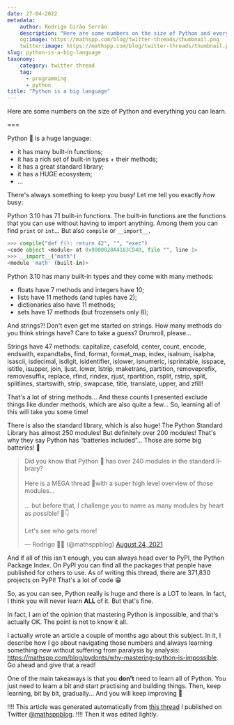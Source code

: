 ```yaml
---
date: 27-04-2022
metadata:
    author: Rodrigo Girão Serrão
    description: "Here are some numbers on the size of Python and everything you can learn."
    og:image: https://mathspp.com/blog/twitter-threads/thumbnail.png
    twitter:image: https://mathspp.com/blog/twitter-threads/thumbnail.png
slug: python-is-a-big-language
taxonomy:
    category: twitter thread
    tag:
      - programming
      - python
title: "Python is a big language"
---
```


<script async src="https://platform.twitter.com/widgets.js" charset="utf-8"></script>

Here are some numbers on the size of Python and everything you can learn.

===

Python 🐍 is a huge language:

 - it has many built-in functions;
 - it has a rich set of built-in types + their methods;
 - it has a great standard library;
 - it has a HUGE ecosystem;
 - ...

There's always something to keep you busy!
Let me tell you exactly _how_ busy:

Python 3.10 has 71 built-in functions.
The built-in functions are the functions that you can use without having to import anything.
Among them you can find `print` or `int`...
But also `compile` or `__import__`.

```py
>>> compile("def f(): return 42", "", "exec") 
<code object <module> at 0x0000028A4183CD40, file "", line 1>
>>> __import__("math")
<module 'math' (built-in)>
```

Python 3.10 has many built-in types and they come with many methods:

 - floats have 7 methods and integers have 10;
 - lists have 11 methods (and tuples have 2);
 - dictionaries also have 11 methods;
 - sets have 17 methods (but frozensets only 8);

And strings?!
Don't even get me started on strings.
How many methods do you think strings have?
Care to take a guess?
Drumroll, please...

Strings have 47 methods:
capitalize, casefold, center, count, encode, endswith, expandtabs, find, format, format_map, index, isalnum, isalpha, isascii, isdecimal, isdigit, isidentifier, islower, isnumeric, isprintable, isspace, istitle, isupper, join, ljust, lower, lstrip, maketrans, partition, removeprefix, removesuffix, replace, rfind, rindex, rjust, rpartition, rsplit, rstrip, split, splitlines, startswith, strip, swapcase, title, translate, upper, and zfill!

That's a lot of string methods...
And these counts I presented exclude things like dunder methods, which are also quite a few...
So, learning all of this will take you some time!

There is also the standard library, which is also huge!
The Python Standard Library has almost 250 modules!
But definitely over 200 modules! That's why they say Python has “batteries included”...
Those are some big batteries! 🤣


<blockquote class="twitter-tweet"><p lang="en" dir="ltr">Did you know that Python 🐍 has over 240 modules in the standard library?<br><br>Here is a MEGA thread 🧵with a super high level overview of those modules...<br><br>... but before that, I challenge you to name as many modules by heart as possible! 💬👇<br><br>Let&#39;s see who gets more!</p>&mdash; Rodrigo 🐍📝 (@mathsppblog) <a href="https://twitter.com/mathsppblog/status/1430108219872002048?ref_src=twsrc%5Etfw">August 24, 2021</a></blockquote>


And if all of this isn't enough, you can always head over to PyPI, the Python Package Index.
On PyPI you can find all the packages that people have published for others to use.
As of writing this thread, there are 371,830 projects on PyPI!
That's a lot of code 😁

So, as you can see, Python really is huge and there is a LOT to learn.
In fact, I think you will never learn **ALL** of it.
But that's fine.

In fact, I am of the opinion that mastering Python is impossible, and that's actually OK.
The point is not to know it all.

I actually wrote an article a couple of months ago about this subject.
In it, I describe how I go about navigating those numbers and always learning something new without suffering from paralysis by analysis:
<https://mathspp.com/blog/pydonts/why-mastering-python-is-impossible>.
Go ahead and give that a read!

One of the main takeaways is that you **don't** need to learn all of Python.
You just need to learn a bit and start practising and building things.
Then, keep learning, bit by bit, gradually...
And you will keep improving 🚀

!!!! This article was generated automatically from [this thread](https://twitter.com/mathsppblog/status/1519381134408396800) I published on Twitter [@mathsppblog][mathsppblog].
!!!! Then it was edited lightly.

[mathsppblog]: https://twitter.com/mathsppblog
